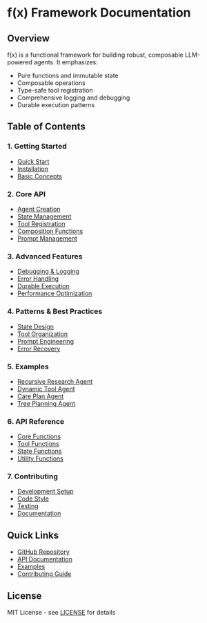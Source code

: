 # f(x) Framework Documentation

## Overview
f(x) is a functional framework for building robust, composable LLM-powered agents. It emphasizes:
- Pure functions and immutable state
- Composable operations
- Type-safe tool registration
- Comprehensive logging and debugging
- Durable execution patterns

## Table of Contents

### 1. Getting Started
- [Quick Start](./getting-started/quick-start.md)
- [Installation](./getting-started/installation.md)
- [Basic Concepts](./getting-started/concepts.md)

### 2. Core API
- [Agent Creation](./core/agent.md)
- [State Management](./core/state.md)
- [Tool Registration](./core/tools.md)
- [Composition Functions](./core/composition.md)
- [Prompt Management](./core/prompts.md)

### 3. Advanced Features
- [Debugging & Logging](./advanced/debugging.md)
- [Error Handling](./advanced/error-handling.md)
- [Durable Execution](./advanced/durable-execution.md)
- [Performance Optimization](./advanced/performance.md)

### 4. Patterns & Best Practices
- [State Design](./patterns/state-design.md)
- [Tool Organization](./patterns/tool-organization.md)
- [Prompt Engineering](./patterns/prompt-engineering.md)
- [Error Recovery](./patterns/error-recovery.md)

### 5. Examples
- [Recursive Research Agent](./examples/recursive-research.md)
- [Dynamic Tool Agent](./examples/dynamic-tool.md)
- [Care Plan Agent](./examples/care-plan.md)
- [Tree Planning Agent](./examples/tree-planning.md)

### 6. API Reference
- [Core Functions](./api/core.md)
- [Tool Functions](./api/tools.md)
- [State Functions](./api/state.md)
- [Utility Functions](./api/utilities.md)

### 7. Contributing
- [Development Setup](./contributing/setup.md)
- [Code Style](./contributing/style.md)
- [Testing](./contributing/testing.md)
- [Documentation](./contributing/documentation.md)

## Quick Links

- [GitHub Repository](https://github.com/yourusername/fx)
- [API Documentation](./api/README.md)
- [Examples](./examples/README.md)
- [Contributing Guide](./contributing/README.md)

## License

MIT License - see [LICENSE](../LICENSE) for details 